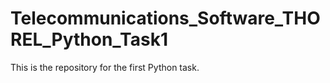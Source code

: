 # Telecommunications_Software_THOREL_Python_Task1
This is the repository for the first Python task.
